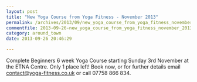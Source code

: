 ```yaml
---
layout: post
title: "New Yoga Course from Yoga Fitness - November 2013"
permalink: /archives/2013/09/new_yoga_course_from_yoga_fitness_november_2013.html
commentfile: 2013-09-26-new_yoga_course_from_yoga_fitness_november_2013
category: around_town
date: 2013-09-26 20:46:29

---
```


Complete Beginners 6 week Yoga Course starting Sunday 3rd November at the ETNA Centre. Only 1 place left! Book now, or for further details email contact@yoga-fitness.co.uk or call 07758 866 834.
